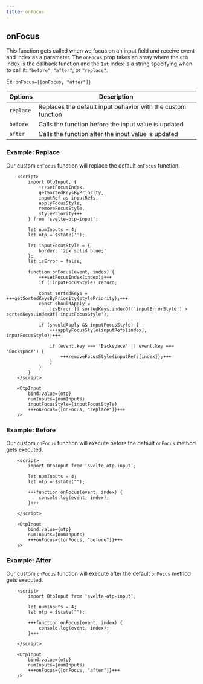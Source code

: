 ```yaml
---
title: onFocus
---
```


## onFocus
This function gets called when we focus on an input field and receive event and index as a parameter. The `onFocus` prop takes an array where the `0th` index is the callback function and the `1st` index is a string specifying when to call it: `"before"`, `"after"`, or `"replace"`.

Ex: `onFocus={[onFocus, "after"]}`

| Options       | Description | 
|---------------|-------------|
| `replace`     | Replaces the default input behavior with the custom function |
| `before`      | Calls the function before the input value is updated |
| `after`       | Calls the function after the input value is updated |

### Example: Replace
Our custom `onFocus` function will replace the default `onFocus` function.

```svelte
    <script>
        import OtpInput, {
            +++setFocusIndex,
            getSortedKeysByPriority,
            inputRef as inputRefs,
            applyFocusStyle,
            removeFocusStyle,
            stylePriority+++
        } from 'svelte-otp-input';
    
        let numInputs = 4;
        let otp = $state('');
    
        let inputFocusStyle = {
            border: '2px solid blue;'
        };
        let isError = false;
    
        function onFocus(event, index) {
            +++setFocusIndex(index);+++
            if (!inputFocusStyle) return;
    
            const sortedKeys = +++getSortedKeysByPriority(stylePriority);+++
            const shouldApply =
                !isError || sortedKeys.indexOf('inputErrorStyle') > sortedKeys.indexOf('inputFocusStyle');
    
            if (shouldApply && inputFocusStyle) {
                +++applyFocusStyle(inputRefs[index], inputFocusStyle);+++
    
                if (event.key === 'Backspace' || event.key === 'Backspace') {
                    +++removeFocusStyle(inputRefs[index]);+++
                }
            }
        }
    </script>
    
    <OtpInput
        bind:value={otp}
        numInputs={numInputs}
        inputFocusStyle={inputFocusStyle}
        +++onFocus={[onFocus, "replace"]}+++
    />
```

### Example: Before
Our custom `onFocus` function will execute before the default `onFocus` method gets executed.

```svelte
    <script>
        import OtpInput from 'svelte-otp-input';
    
        let numInputs = 4;
        let otp = $state("");
    
        +++function onFocus(event, index) {
            console.log(event, index);
        }+++
    
    </script>
    
    <OtpInput
        bind:value={otp}
        numInputs={numInputs}
        +++onFocus={[onFocus, "before"]}+++
    />
```

### Example: After
Our custom `onFocus` function will execute after the default `onFocus` method gets executed.

```svelte
    <script>
        import OtpInput from 'svelte-otp-input';
    
        let numInputs = 4;
        let otp = $state("");
    
        +++function onFocus(event, index) {
            console.log(event, index);
        }+++
    
    </script>
    
    <OtpInput
        bind:value={otp}
        numInputs={numInputs}
        +++onFocus={[onFocus, "after"]}+++
    />
```